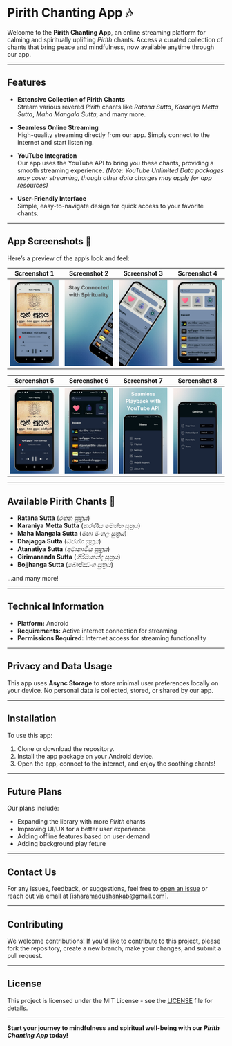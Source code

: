 # **Pirith Chanting App** 🎶

Welcome to the **Pirith Chanting App**, an online streaming platform for calming and spiritually uplifting *Pirith* chants. Access a curated collection of chants that bring peace and mindfulness, now available anytime through our app.

---

## **Features**

- **Extensive Collection of Pirith Chants**  
  Stream various revered *Pirith* chants like *Ratana Sutta*, *Karaniya Metta Sutta*, *Maha Mangala Sutta*, and many more.

- **Seamless Online Streaming**  
  High-quality streaming directly from our app. Simply connect to the internet and start listening.

- **YouTube Integration**  
  Our app uses the YouTube API to bring you these chants, providing a smooth streaming experience. *(Note: YouTube Unlimited Data packages may cover streaming, though other data charges may apply for app resources)*

- **User-Friendly Interface**  
  Simple, easy-to-navigate design for quick access to your favorite chants.

---

## **App Screenshots** 📱

Here’s a preview of the app’s look and feel:

| Screenshot 1 | Screenshot 2 | Screenshot 3 | Screenshot 4 |
|--------------|--------------|--------------|--------------|
| ![Screenshot 1](assets/screenshots/1.jpg) | ![Screenshot 2](assets/screenshots/2.jpg) | ![Screenshot 3](assets/screenshots/3.jpg) | ![Screenshot 4](assets/screenshots/4.jpg) |

| Screenshot 5 | Screenshot 6 | Screenshot 7 | Screenshot 8 |
|--------------|--------------|--------------|--------------|
| ![Screenshot 5](assets/screenshots/5.jpg) | ![Screenshot 6](assets/screenshots/6.jpg) | ![Screenshot 7](assets/screenshots/7.jpg) | ![Screenshot 8](assets/screenshots/8.jpg) |

---

## **Available Pirith Chants** 📜

- **Ratana Sutta** (*රතන සුත්‍රය*)
- **Karaniya Metta Sutta** (*කරණීය මෙත්ත සුත්‍රය*)
- **Maha Mangala Sutta** (*මහා මංගල සුත්‍රය*)
- **Dhajagga Sutta** (*ධජග්ග සුත්‍රය*)
- **Atanatiya Sutta** (*අටා​නාටි‍ය සුත්‍රය*)
- **Girimananda Sutta** (*ගිරිමානන්ද සුත්‍රය*)
- **Bojjhanga Sutta** (*බොජ්ඣංග සුත්‍රය*)

...and many more!

---

## **Technical Information**

- **Platform:** Android
- **Requirements:** Active internet connection for streaming
- **Permissions Required:** Internet access for streaming functionality

---

## **Privacy and Data Usage**

This app uses **Async Storage** to store minimal user preferences locally on your device. No personal data is collected, stored, or shared by our app.

---

## **Installation**

To use this app:

1. Clone or download the repository.
2. Install the app package on your Android device.
3. Open the app, connect to the internet, and enjoy the soothing chants!

---

## **Future Plans**

Our plans include:
- Expanding the library with more *Pirith* chants
- Improving UI/UX for a better user experience
- Adding offline features based on user demand
- Adding background play feture

---

## **Contact Us**

For any issues, feedback, or suggestions, feel free to [open an issue](https://github.com/your-repo/issues) or reach out via email at [isharamadushankab@gmail.com].

---

## **Contributing**

We welcome contributions! If you'd like to contribute to this project, please fork the repository, create a new branch, make your changes, and submit a pull request.

---

## **License**

This project is licensed under the MIT License - see the [LICENSE](LICENSE) file for details.

---

**Start your journey to mindfulness and spiritual well-being with our *Pirith Chanting App* today!**
